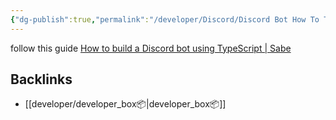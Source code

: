 ```yaml
---
{"dg-publish":true,"permalink":"/developer/Discord/Discord Bot How To Tut/","title":"Make a Discord Bot with Javascript","tags":["nodejs","typescript","javascript"]}
---
```




follow this guide [How to build a Discord bot using TypeScript | Sabe](https://sabe.io/tutorials/how-to-build-discord-bot-typescript)


## Backlinks
- [[developer/developer_box📦\|developer_box📦]]